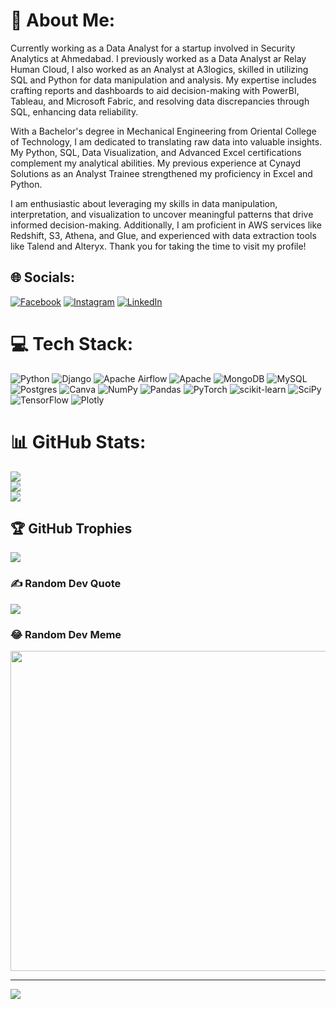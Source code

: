 # 💫 About Me:
Currently working as a Data Analyst for a startup involved in Security Analytics at Ahmedabad. I previously worked as a Data Analyst ar Relay Human Cloud, I also worked as an Analyst at A3logics, skilled in utilizing SQL and Python for data manipulation and analysis. My expertise includes crafting reports and dashboards to aid decision-making with PowerBI, Tableau, and Microsoft Fabric, and resolving data discrepancies through SQL, enhancing data reliability.

With a Bachelor's degree in Mechanical Engineering from Oriental College of Technology, I am dedicated to translating raw data into valuable insights. My Python, SQL, Data Visualization, and Advanced Excel certifications complement my analytical abilities. My previous experience at Cynayd Solutions as an Analyst Trainee strengthened my proficiency in Excel and Python.

I am enthusiastic about leveraging my skills in data manipulation, interpretation, and visualization to uncover meaningful patterns that drive informed decision-making. Additionally, I am proficient in AWS services like Redshift, S3, Athena, and Glue, and experienced with data extraction tools like Talend and Alteryx. Thank you for taking the time to visit my profile!


## 🌐 Socials:
[![Facebook](https://img.shields.io/badge/Facebook-%231877F2.svg?logo=Facebook&logoColor=white)](https://facebook.com/pandeyankitg) [![Instagram](https://img.shields.io/badge/Instagram-%23E4405F.svg?logo=Instagram&logoColor=white)](https://instagram.com/pandeyankitg) [![LinkedIn](https://img.shields.io/badge/LinkedIn-%230077B5.svg?logo=linkedin&logoColor=white)](https://linkedin.com/in/pandeyankitg) 

# 💻 Tech Stack:
![Python](https://img.shields.io/badge/python-3670A0?style=for-the-badge&logo=python&logoColor=ffdd54) ![Django](https://img.shields.io/badge/django-%23092E20.svg?style=for-the-badge&logo=django&logoColor=white) ![Apache Airflow](https://img.shields.io/badge/Apache%20Airflow-017CEE?style=for-the-badge&logo=Apache%20Airflow&logoColor=white) ![Apache](https://img.shields.io/badge/apache-%23D42029.svg?style=for-the-badge&logo=apache&logoColor=white) ![MongoDB](https://img.shields.io/badge/MongoDB-%234ea94b.svg?style=for-the-badge&logo=mongodb&logoColor=white) ![MySQL](https://img.shields.io/badge/mysql-%2300f.svg?style=for-the-badge&logo=mysql&logoColor=white) ![Postgres](https://img.shields.io/badge/postgres-%23316192.svg?style=for-the-badge&logo=postgresql&logoColor=white) ![Canva](https://img.shields.io/badge/Canva-%2300C4CC.svg?style=for-the-badge&logo=Canva&logoColor=white) ![NumPy](https://img.shields.io/badge/numpy-%23013243.svg?style=for-the-badge&logo=numpy&logoColor=white) ![Pandas](https://img.shields.io/badge/pandas-%23150458.svg?style=for-the-badge&logo=pandas&logoColor=white) ![PyTorch](https://img.shields.io/badge/PyTorch-%23EE4C2C.svg?style=for-the-badge&logo=PyTorch&logoColor=white) ![scikit-learn](https://img.shields.io/badge/scikit--learn-%23F7931E.svg?style=for-the-badge&logo=scikit-learn&logoColor=white) ![SciPy](https://img.shields.io/badge/SciPy-%230C55A5.svg?style=for-the-badge&logo=scipy&logoColor=%white) ![TensorFlow](https://img.shields.io/badge/TensorFlow-%23FF6F00.svg?style=for-the-badge&logo=TensorFlow&logoColor=white) ![Plotly](https://img.shields.io/badge/Plotly-%233F4F75.svg?style=for-the-badge&logo=plotly&logoColor=white)
# 📊 GitHub Stats:
![](https://github-readme-stats.vercel.app/api?username=pandeyankitg&theme=dark&hide_border=false&include_all_commits=true&count_private=true)<br/>
![](https://github-readme-streak-stats.herokuapp.com/?user=pandeyankitg&theme=dark&hide_border=false)<br/>
![](https://github-readme-stats.vercel.app/api/top-langs/?username=pandeyankitg&theme=dark&hide_border=false&include_all_commits=true&count_private=true&layout=compact)

## 🏆 GitHub Trophies
![](https://github-profile-trophy.vercel.app/?username=pandeyankitg&theme=radical&no-frame=false&no-bg=true&margin-w=4)

### ✍️ Random Dev Quote
![](https://quotes-github-readme.vercel.app/api?type=vetical&theme=radical)

### 😂 Random Dev Meme
<img src="https://rm.up.railway.app/" width="512px"/>

---
[![](https://visitcount.itsvg.in/api?id=pandeyankitg&icon=0&color=0)](https://visitcount.itsvg.in)

<!-- Proudly created with GPRM ( https://gprm.itsvg.in ) -->
